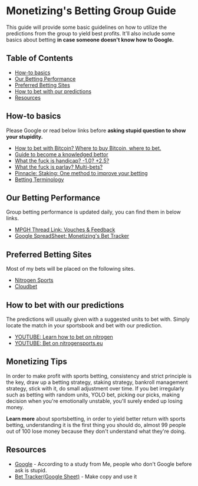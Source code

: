 # Monetizing's Betting Group Guide
This guide will provide some basic guidelines on how to utilize the predictions from the group to yield best profits. It'll also include some basics about betting **in case someone doesn't know how to Google.**

## Table of Contents
- [How-to basics](#How-to-basics)
- [Our Betting Performance](#our-betting-performance)
- [Preferred Betting Sites](#preferred-betting-sites)
- [How to bet with our predictions](#How-to-bet-with-our-predictions)
- [Resources](#resources)

## How-to basics
Please Google or read below links before **asking stupid question to show your stupidity.**
- [How to bet with Bitcoin? Where to buy Bitcoin, where to bet.](http://www.bettingexpert.com/how-to/bet-with-bitcoins)
- [Guide to become a knowledged bettor](https://www.bettingexpert.com/academy)
- [What the fuck is handicap? -1.0? +2.5?](https://www.pinnacle.com/en/betting-articles/betting-strategy/betting-on-soccer-asian-handicap-markets)
- [What the fuck is parlay? Multi-bets?](https://www.sbo.net/strategy/parlays/)
- [Pinnacle: Staking: One method to improve your betting](https://www.pinnacle.com/en/betting-articles/betting-strategy/staking-one-method-to-improve-your-betting)
- [Betting Terminology](http://www.donbest.com/customers/sports-betting-terminology/)

## Our Betting Performance
Group betting performance is updated daily, you can find them in below links.
- [MPGH Thread Link: Vouches & Feedback](http://www.mpgh.net/forum/showthread.php?t=1196531)
- [Google SpreadSheet: Monetizing's Bet Tracker](https://docs.google.com/spreadsheets/d/13oCd8BKSnViK8hfYTdzMxwnoSjjkka3p62I37kr6CJE/pubhtml?gid=680716412&single=true)

## Preferred Betting Sites
Most of my bets will be placed on the following sites.
- [Nitrogen Sports](https://nitrogensports.eu/r/1450811/)
- [Cloudbet](https://www.cloudbet.com/)

## How to bet with our predictions
The predictions will usually given with a suggested units to bet with. Simply locate the match in your sportsbook and bet with our prediction. 
- [YOUTUBE: Learn how to bet on nitrogen](https://www.youtube.com/watch?v=hoRnuE8_x7I)
- [YOUTUBE: Bet on nitrogensports.eu](https://www.youtube.com/watch?v=Wx4lAlwxAnI)

## Monetizing Tips
In order to make profit with sports betting, consistency and strict principle is the key, draw up a betting strategy, staking strategy, bankroll management strategy, stick with it, do small adjustment over time. If you bet irregularly such as betting with random units, YOLO bet, picking our picks, making decision when you're emotionally unstable, you'll surely ended up losing money.

**Learn more** about sportsbetting, in order to yield better return with sports betting, understanding it is the first thing you should do, almost 99 people out of 100 lose money because they don't understand what they're doing.

## Resources
- [Google](http://www.google.com/ncr) - According to a study from Me, people who don't Google before ask is stupid.
- [Bet Tracker(Google Sheet)](https://docs.google.com/spreadsheets/d/1CHth604CgeeaqUPsUhKAOXghzNAzM0GzWsQ1YrPlGE0/edit) - Make copy and use it
